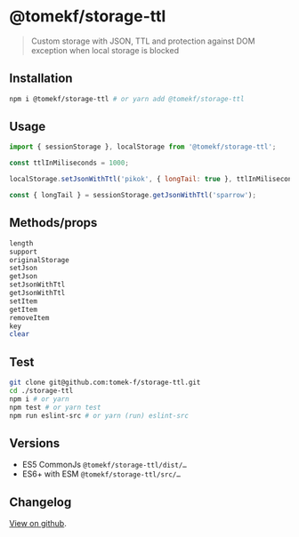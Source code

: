 # @tomekf/storage-ttl

> Custom storage with JSON, TTL and protection against DOM exception when local storage is blocked

## Installation

```bash
npm i @tomekf/storage-ttl # or yarn add @tomekf/storage-ttl
```

## Usage

```js
import { sessionStorage }, localStorage from '@tomekf/storage-ttl';

const ttlInMiliseconds = 1000;

localStorage.setJsonWithTtl('pikok', { longTail: true }, ttlInMiliseconds);

const { longTail } = sessionStorage.getJsonWithTtl('sparrow');
```

## Methods/props

```bash
length
support
originalStorage
setJson
getJson
setJsonWithTtl
getJsonWithTtl
setItem
getItem
removeItem
key
clear
```

## Test

```bash
git clone git@github.com:tomek-f/storage-ttl.git
cd ./storage-ttl
npm i # or yarn
npm test # or yarn test
npm run eslint-src # or yarn (run) eslint-src
```

## Versions

* ES5 CommonJs `@tomekf/storage-ttl/dist/…`
* ES6+ with ESM `@tomekf/storage-ttl/src/…`

## Changelog

[View on github](https://github.com/tomek-f/storage-ttl/blob/master/CHANGELOG.md).

